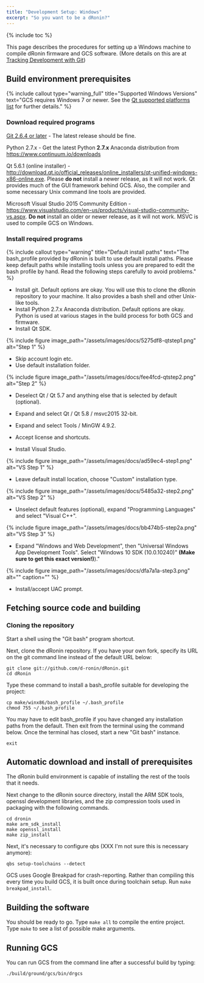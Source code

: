 ```yaml
---
title: "Development Setup: Windows"
excerpt: "So you want to be a dRonin?"
---
```

{% include toc %}

This page describes the procedures for setting up a Windows machine to compile dRonin firmware and GCS software. (More details on this are at [Tracking Development with Git](doc:tracking-development-with-git))

## Build environment prerequisites

{% include callout type="warning_full" title="Supported Windows Versions" text="GCS requires Windows 7 or newer. See the [Qt supported platforms list](http://doc.qt.io/archives/qt-5.8/supported-platforms.html#supported-configurations) for further details." %}

### Download required programs

[Git 2.6.4 or later](https://github.com/git-for-windows/git/releases) - The latest release should be fine.

Python 2.7.x - Get the latest Python **2.7.x** Anaconda distribution from https://www.continuum.io/downloads

Qt 5.6.1 (online installer) - http://download.qt.io/official_releases/online_installers/qt-unified-windows-x86-online.exe. Please __do not__ install a newer release, as it will not work. Qt provides much of the GUI framework behind GCS.  Also, the compiler and some necessary Unix command line tools are provided.

Microsoft Visual Studio 2015 Community Edition - https://www.visualstudio.com/en-us/products/visual-studio-community-vs.aspx. __Do not__ install an older or newer release, as it will not work. MSVC is used to compile GCS on Windows.

### Install required programs

{% include callout type="warning" title="Default install paths" text="The bash_profile provided by dRonin is built to use default install paths. Please keep default paths while installing tools unless you are prepared to edit the bash profile by hand. Read the following steps carefully to avoid problems." %}

* Install git. Default options are okay. You will use this to clone the dRonin repository to your machine. It also provides a bash shell and other Unix-like tools.
* Install Python 2.7.x Anaconda distribution. Default options are okay. Python is used at various stages in the build process for both GCS and firmware.
* Install Qt SDK.

{% include figure image_path="/assets/images/docs/5275df8-qtstep1.png" alt="Step 1" %}

* Skip account login etc.  
* Use default installation folder.

{% include figure image_path="/assets/images/docs/fee4fcd-qtstep2.png" alt="Step 2" %}

* Deselect Qt / Qt 5.7 and anything else that is selected by default (optional).  
* Expand and select Qt / Qt 5.8 / msvc2015 32-bit.  
* Expand and select Tools / MinGW 4.9.2.  
* Accept license and shortcuts.

* Install Visual Studio.

{% include figure image_path="/assets/images/docs/ad59ec4-step1.png" alt="VS Step 1" %}

* Leave default install location, choose "Custom" installation type.

{% include figure image_path="/assets/images/docs/5485a32-step2.png" alt="VS Step 2" %}

* Unselect default features (optional), expand "Programming Languages" and select "Visual C++".

{% include figure image_path="/assets/images/docs/bb474b5-step2a.png" alt="VS Step 3" %}

* Expand "Windows and Web Development", then "Universal Windows App Development Tools". Select "Windows 10 SDK (10.0.10240)" **(Make sure to get this exact version!)**)."

{% include figure image_path="/assets/images/docs/dfa7a1a-step3.png" alt="" caption="" %}

* Install/accept UAC prompt.

## Fetching source code and building

### Cloning the repository

Start a shell using the "Git bash" program shortcut.

Next, clone the dRonin repository.  If you have your own fork, specify its URL on the git command line instead of the default URL below:

```
git clone git://github.com/d-ronin/dRonin.git
cd dRonin
```

Type these command to install a bash_profile suitable for developing the project:

```
cp make/winx86/bash_profile ~/.bash_profile
chmod 755 ~/.bash_profile
```

You may have to edit bash_profile if you have changed any installation paths from the default. Then exit from the terminal using the command below.  Once the terminal has closed, start a new "Git bash" instance.

```
exit
```

## Automatic download and install of prerequisites

The dRonin build environment is capable of installing the rest of the tools that it needs.

Next change to the dRonin source directory, install the ARM SDK tools, openssl development libraries, and the zip compression tools used in packaging with the following commands.

```
cd dronin
make arm_sdk_install
make openssl_install
make zip_install
```

Next, it's necessary to configure qbs (XXX I'm not sure this is necessary anymore):

```
qbs setup-toolchains --detect
```

GCS uses Google Breakpad for crash-reporting. Rather than compiling this every time you build GCS, it is built once during toolchain setup. Run `make breakpad_install`.

## Building the software

You should be ready to go. Type `make all` to compile the entire project. Type `make` to see a list of possible make arguments.

## Running GCS

You can run GCS from the command line after a successful build by typing:

```
./build/ground/gcs/bin/drgcs
```
